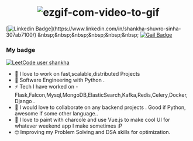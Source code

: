<h1 align="center"><img src="https://i.ibb.co/QXNHKPW/ezgif-com-video-to-gif.gif" alt="ezgif-com-video-to-gif" border="0"></h1>



[![Linkedin Badge](https://img.shields.io/badge/-Shankha-blue?style=plastic&logo=Linkedin&logoColor=white&link='https://in.linkedin.com/in/shankha-shuvro-sinha-307ab7100?trk=profile-badge')](https://www.linkedin.com/in/shankha-shuvro-sinha-307ab7100/) &nbsp;&nbsp;&nbsp;&nbsp;&nbsp;&nbsp;  [![Gail Badge](https://img.shields.io/badge/-shankha.shuvro@hotmail.com-0099ff?style=plastic&logo=Microsoft&logoColor=white&link=mailto:shankha.shubro@hotmail.com)](mailto:shankha.shubro@hotmail.com) 

### My badge

[![LeetCode user shankha](https://img.shields.io/badge/dynamic/json?style=for-the-badge&labelColor=black&color=%23ffa116&label=Solved&query=solved&url=https%3A%2F%2Fleetcode-badge.vercel.app%2Fapi%2Fusers%2Fshankha117&logo=leetcode&logoColor=yellow)](https://leetcode.com/shankha117/)


* :rocket:  I love to work on fast,scalable,distributed Projects
* :green_heart:  Software Engineering with Python .
* :zap:  Tech I have worked on - Flask,Falcon,Mysql,MongoDB,ElasticSearch,Kafka,Redis,Celery,Docker,Django . 
* 👯  I would love to collaborate on any backend projects . Good if Python, awesome if some  other language.. 
* 🎨  I love to paint with charcole and use Vue.js to make cool UI for whatever weekend app I make sometimes :P
* :nerd_face:  Improving my Problem Solving and DSA skills for optimization.

